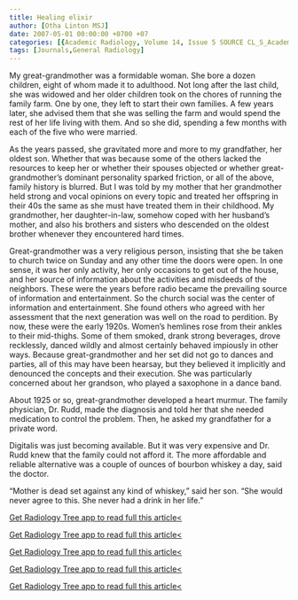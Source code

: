 ```yaml
---
title: Healing elixir
author: [Otha Linton MSJ]
date: 2007-05-01 00:00:00 +0700 +07
categories: [{Academic Radiology, Volume 14, Issue 5 SOURCE CL_S_AcademicRadiologyVolume14Issue5 1}]
tags: [Journals,General Radiology]
---
```

My great-grandmother was a formidable woman. She bore a dozen children, eight of whom made it to adulthood. Not long after the last child, she was widowed and her older children took on the chores of running the family farm. One by one, they left to start their own families. A few years later, she advised them that she was selling the farm and would spend the rest of her life living with them. And so she did, spending a few months with each of the five who were married.

As the years passed, she gravitated more and more to my grandfather, her oldest son. Whether that was because some of the others lacked the resources to keep her or whether their spouses objected or whether great-grandmother’s dominant personality sparked friction, or all of the above, family history is blurred. But I was told by my mother that her grandmother held strong and vocal opinions on every topic and treated her offspring in their 40s the same as she must have treated them in their childhood. My grandmother, her daughter-in-law, somehow coped with her husband’s mother, and also his brothers and sisters who descended on the oldest brother whenever they encountered hard times.

Great-grandmother was a very religious person, insisting that she be taken to church twice on Sunday and any other time the doors were open. In one sense, it was her only activity, her only occasions to get out of the house, and her source of information about the activities and misdeeds of the neighbors. These were the years before radio became the prevailing source of information and entertainment. So the church social was the center of information and entertainment. She found others who agreed with her assessment that the next generation was well on the road to perdition. By now, these were the early 1920s. Women’s hemlines rose from their ankles to their mid-thighs. Some of them smoked, drank strong beverages, drove recklessly, danced wildly and almost certainly behaved impiously in other ways. Because great-grandmother and her set did not go to dances and parties, all of this may have been hearsay, but they believed it implicitly and denounced the concepts and their execution. She was particularly concerned about her grandson, who played a saxophone in a dance band.

About 1925 or so, great-grandmother developed a heart murmur. The family physician, Dr. Rudd, made the diagnosis and told her that she needed medication to control the problem. Then, he asked my grandfather for a private word.

Digitalis was just becoming available. But it was very expensive and Dr. Rudd knew that the family could not afford it. The more affordable and reliable alternative was a couple of ounces of bourbon whiskey a day, said the doctor.

“Mother is dead set against any kind of whiskey,” said her son. “She would never agree to this. She never had a drink in her life.”

[Get Radiology Tree app to read full this article<](https://clinicalpub.com/app)

[Get Radiology Tree app to read full this article<](https://clinicalpub.com/app)

[Get Radiology Tree app to read full this article<](https://clinicalpub.com/app)

[Get Radiology Tree app to read full this article<](https://clinicalpub.com/app)

[Get Radiology Tree app to read full this article<](https://clinicalpub.com/app)